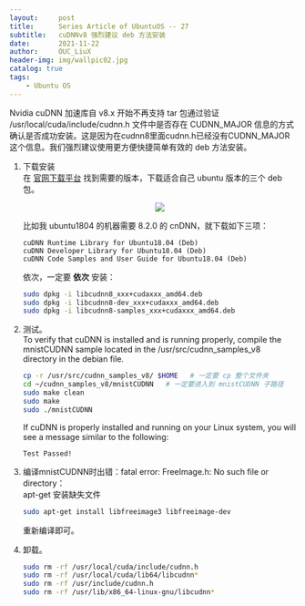 ```yaml
---
layout:     post
title:      Series Article of UbuntuOS -- 27         
subtitle:   cuDNNv8 强烈建议 deb 方法安装   
date:       2021-11-22      
author:     OUC_LiuX     
header-img: img/wallpic02.jpg     
catalog: true
tags:
    - Ubuntu OS
---
```


Nvidia cuDNN 加速库自 v8.x 开始不再支持 tar 包通过验证 /usr/local/cuda/include/cudnn.h 文件中是否存在 CUDNN_MAJOR 信息的方式确认是否成功安装。这是因为在cudnn8里面cudnn.h已经没有CUDNN_MAJOR这个信息。我们强烈建议使用更方便快捷简单有效的 deb 方法安装。          

1. 下载安装          
   在 [官网下载平台](https://developer.nvidia.com/rdp/cudnn-archive) 找到需要的版本，下载适合自己 ubuntu 版本的三个 deb 包。          
   <div align=center><img src="https://raw.githubusercontent.com/OUCliuxiang/OUCliuxiang.github.io/master/img/ubuntuSeries/ubuntu014.png"></div>       

   比如我 ubuntu1804 的机器需要 8.2.0 的 cnDNN，就下载如下三项：         
   ```
   cuDNN Runtime Library for Ubuntu18.04 (Deb)        
   cuDNN Developer Library for Ubuntu18.04 (Deb)         
   cuDNN Code Samples and User Guide for Ubuntu18.04 (Deb)      
   ```        

   依次，一定要 **依次** 安装：      
   ```bash         
   sudo dpkg -i libcudnn8_xxx+cudaxxx_amd64.deb        
   sudo dpkg -i libcudnn8-dev_xxx+cudaxxx_amd64.deb       
   sudo dpkg -i libcudnn8-samples_xxx+cudaxxx_amd64.deb
   ```     
2. 测试。           
   To verify that cuDNN is installed and is running properly, compile the mnistCUDNN sample located in the /usr/src/cudnn_samples_v8 directory in the debian file.        
   ```bash          
   cp -r /usr/src/cudnn_samples_v8/ $HOME   # 一定要 cp 整个文件夹
   cd ~/cudnn_samples_v8/mnistCUDNN   # 一定要进入到 mnistCUDNN 子路径      
   sudo make clean        
   sudo make         
   sudo ./mnistCUDNN           
   ```
   If cuDNN is properly installed and running on your Linux system, you will see a message similar to the following:         
   ```        
   Test Passed!       
   ```      
3. 编译mnistCUDNN时出错：fatal error: FreeImage.h: No such file or directory：        
   apt-get 安装缺失文件            
   ```bash          
   sudo apt-get install libfreeimage3 libfreeimage-dev
   ```     
   重新编译即可。          

           
4. 卸载。           
   ```bash           
   sudo rm -rf /usr/local/cuda/include/cudnn.h         
   sudo rm -rf /usr/local/cuda/lib64/libcudnn*
   sudo rm -rf /usr/include/cudnn.h        
   sudo rm -rf /usr/lib/x86_64-linux-gnu/libcudnn*          
   ```